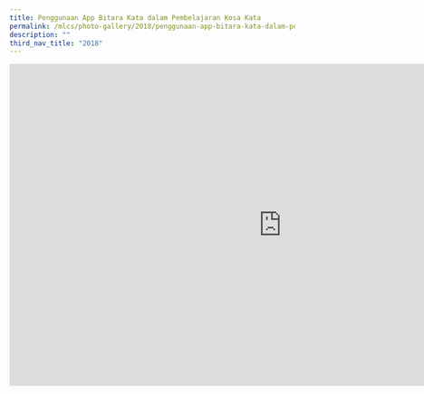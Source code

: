 ```yaml
---
title: Penggunaan App Bitara Kata dalam Pembelajaran Kosa Kata
permalink: /mlcs/photo-gallery/2018/penggunaan-app-bitara-kata-dalam-pembelajaran-kosa-kata/
description: ""
third_nav_title: "2018"
---
```

<iframe allowfullscreen="true" height="569" width="960" frameborder="0" src="https://docs.google.com/presentation/d/e/2PACX-1vQo6Y9KheuFNfCN0KkIekEDxQPSg3QZ14ErqBkUBJJI2cpXsshb_ILPhtXk49JM7RB5-RWr96d3NE9r/embed?start=false&amp;loop=false&amp;delayms=3000"></iframe>